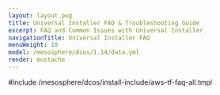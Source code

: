 ```yaml
---
layout: layout.pug
title: Universal Installer FAQ & Troubleshooting Guide
excerpt: FAQ and Common Issues with Universal Installer
navigationTitle: Universal Installer FAQ
menuWeight: 10
model: /mesosphere/dcos/1.14/data.yml
render: mustache
---
```


#include /mesosphere/dcos/install-include/aws-tf-faq-all.tmpl
